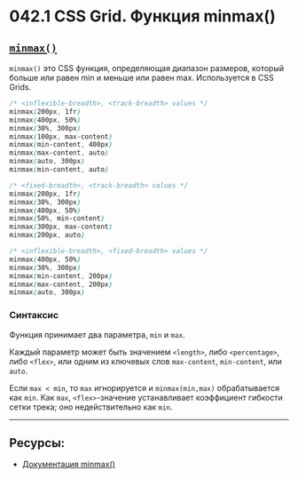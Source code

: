 # 042.1 CSS Grid. Функция minmax()

## [`minmax()`][1]

`minmax()` это CSS функция, определяющая диапазон размеров, который больше или равен min и меньше или равен max. Используется в CSS Grids.

```css
/* <inflexible-breadth>, <track-breadth> values */
minmax(200px, 1fr)
minmax(400px, 50%)
minmax(30%, 300px)
minmax(100px, max-content)
minmax(min-content, 400px)
minmax(max-content, auto)
minmax(auto, 300px)
minmax(min-content, auto)

/* <fixed-breadth>, <track-breadth> values */
minmax(200px, 1fr)
minmax(30%, 300px)
minmax(400px, 50%)
minmax(50%, min-content)
minmax(300px, max-content)
minmax(200px, auto)

/* <inflexible-breadth>, <fixed-breadth> values */
minmax(400px, 50%)
minmax(30%, 300px)
minmax(min-content, 200px)
minmax(max-content, 200px)
minmax(auto, 300px)
```

### Синтаксис

Функция принимает два параметра, `min` и `max`.

Каждый параметр может быть значением `<length>`, либо `<percentage>`, либо `<flex>`, или одним из ключевых слов `max-content`, `min-content`, или `auto`.

Если `max < min`, то `max` игнорируется и `minmax(min,max)` обрабатывается как `min`. Как `max`, `<flex>`-значение устанавливает коэффициент гибкости сетки трека; оно недействительно как `min`.

<hr>

## Ресурсы:

- [Документация minmax()][1]

[1]: https://developer.mozilla.org/ru/docs/Web/CSS/minmax

